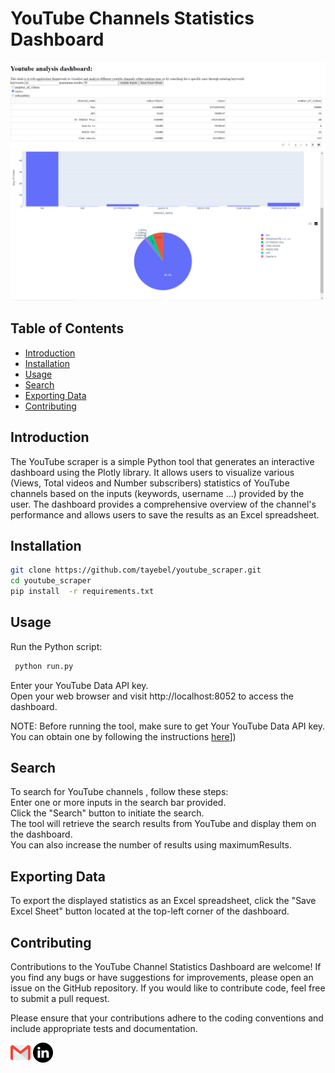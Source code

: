 # YouTube Channels Statistics Dashboard
![Table](image1.png)
![Figures](image2.png)

## Table of Contents

- [Introduction](#introduction)
- [Installation](#installation)
- [Usage](#usage)  
- [Search](#search)
- [Exporting Data](#exporting-data)
- [Contributing](#contributing)


## Introduction

The YouTube scraper is a simple Python tool that generates an interactive dashboard using the Plotly library. It allows users to visualize various (Views, Total videos and Number subscribers) statistics of YouTube channels based on the inputs (keywords, username ...)  provided by the user. The dashboard provides a comprehensive overview of the channel's performance and allows users to save the results as an Excel spreadsheet.

## Installation



   ```bash
   git clone https://github.com/tayebel/youtube_scraper.git
   cd youtube_scraper
   pip install  -r requirements.txt  
   ```
   
## Usage
Run the Python script:
```bash
 python run.py
 ```
Enter your YouTube Data API key.  
Open your web browser and visit http://localhost:8052 to access the dashboard.

NOTE: Before running the tool, make sure to get Your YouTube Data API key.  You can obtain one by following the instructions [here]([https://developers.google.com/youtube/registering_an_application)])


## Search
To search for YouTube channels , follow these steps:  
Enter one or more inputs in the search bar provided.  
Click the "Search" button to initiate the search.  
The tool will retrieve the search results from YouTube and display them on the dashboard.  
You can also increase the number of results using maximumResults.

## Exporting Data
To export the displayed statistics as an Excel spreadsheet, click the "Save Excel Sheet" button located at the top-left corner of the dashboard.

## Contributing
Contributions to the YouTube Channel Statistics Dashboard are welcome! If you find any bugs or have suggestions for improvements, please open an issue on the GitHub repository. If you would like to contribute code, feel free to submit a pull request.

Please ensure that your contributions adhere to the coding conventions and include appropriate tests and documentation.

   
[![Gmail](gmail.png)](mailto:t.elmehadji@gmail.com)  [![LinkedIn](linkedin.png)](https://www.linkedin.com/in/tayebelmehadji/)

 





 
